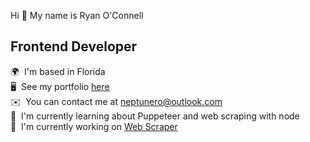 Hi 👋 My name is Ryan O'Connell
## Frontend Developer
🌍  I'm based in Florida  
🖥️  See my portfolio [here](https://neptunerjo.github.io/portfolio/)  
✉️  You can contact me at [neptunero@outlook.com](mailto:neptunero@outlook.com)  
🧠  I'm currently learning about Puppeteer and web scraping with node    
🚀  I'm currently working on [Web Scraper](https://github.com/NeptuneRjp/web-scraper)
